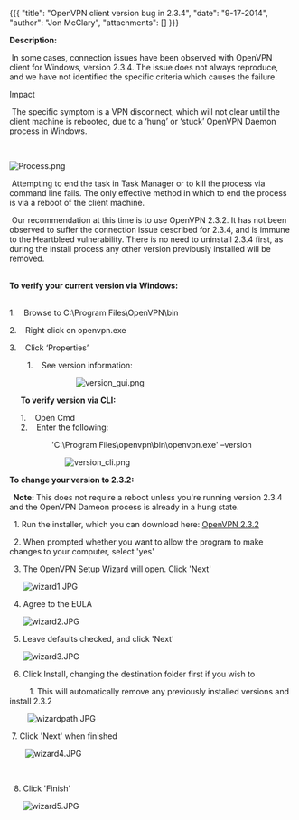 {{{
  "title": "OpenVPN client version bug in 2.3.4",
  "date": "9-17-2014",
  "author": "Jon McClary",
  "attachments": []
}}}

<strong>Description:</strong>
<p>&nbsp;In some cases, connection issues have been observed with OpenVPN client for Windows, version 2.3.4. The issue does not always reproduce, and we have not identified the specific criteria which causes the failure.&nbsp;</p>
Impact
<p>&nbsp;The specific symptom is a VPN disconnect, which will not clear until the client machine is rebooted, due to a ‘hung’ or ‘stuck’ OpenVPN Daemon process in Windows.</p>
<p>&nbsp;&nbsp;</p>
<p><img src="https://t3n.zendesk.com/attachments/token/Vwt21hq3g9dp2UVNrzPTrfdlL/?name=Process.png" alt="Process.png" />
</p>

<p>&nbsp;Attempting to end the task in Task Manager or to kill the process via command line fails. The only effective method in which to end the process is via a reboot of the client machine.</p>
<p>&nbsp;Our recommendation at this time is to use OpenVPN 2.3.2. It&nbsp;has not been observed to suffer the connection issue described for 2.3.4, and is immune to the Heartbleed vulnerability. There is no need to uninstall 2.3.4 first, as during the install
  process any other version previously installed will be removed.&nbsp;</p>
<p>
  <br /><strong>To verify your current version via Windows:</strong>
</p>
<p>
  <br />1.&nbsp; &nbsp; Browse to C:\Program Files\OpenVPN\bin</p>
<p>2.&nbsp; &nbsp; Right click on openvpn.exe</p>
<p>3.&nbsp; &nbsp; Click ‘Properties’</p>
<p>&nbsp; &nbsp; &nbsp; &nbsp; 1.&nbsp; &nbsp; See version information:</p>
<p>&nbsp; &nbsp; &nbsp; &nbsp; &nbsp; &nbsp; &nbsp; &nbsp; &nbsp; &nbsp; &nbsp; &nbsp; &nbsp; &nbsp; &nbsp;&nbsp;<img src="https://t3n.zendesk.com/attachments/token/o6C6NBssxDUJgPcWKrvGbu3Qz/?name=version_gui.png" alt="version_gui.png" />
</p>
<p>&nbsp; &nbsp; &nbsp;<strong>To verify version via CLI:</strong>
</p>
<p>&nbsp; &nbsp; &nbsp;1. &nbsp; &nbsp;Open Cmd
  <br />&nbsp; &nbsp; &nbsp;2. &nbsp; &nbsp;Enter the following:</p>
<p>&nbsp; &nbsp; &nbsp; &nbsp; &nbsp; &nbsp; &nbsp; &nbsp; &nbsp; &nbsp;'C:\Program Files\openvpn\bin\openvpn.exe' –version</p>
<p>&nbsp; &nbsp; &nbsp; &nbsp; &nbsp; &nbsp; &nbsp; &nbsp; &nbsp; &nbsp; &nbsp; &nbsp; &nbsp;<img src="https://t3n.zendesk.com/attachments/token/dNpUJZUr3w3AWVWJVIIE3iy8I/?name=version_cli.png" alt="version_cli.png" />
</p>

<p><strong>To change your version to 2.3.2:</strong>
</p>
<p><strong>&nbsp; Note: </strong>This does not require a reboot unless you're running version 2.3.4 and the OpenVPN Dameon process is already in a hung state.</p>
<p>&nbsp; 1. Run the installer, which you can download here:&nbsp;<a href="http://swupdate.openvpn.org/community/releases/openvpn-install-2.3.2-I006-i686.exe">OpenVPN 2.3.2</a>
</p>
<p>&nbsp; 2. When prompted whether you want to allow the program to make changes to your computer, select 'yes'</p>
<p>&nbsp; 3. The OpenVPN Setup Wizard will open. Click 'Next'</p>
<p>&nbsp; &nbsp; &nbsp;&nbsp;<img src="https://t3n.zendesk.com/attachments/token/QSRZuOWfHfBrjPwInbq4yxUr0/?name=wizard1.JPG" alt="wizard1.JPG" />
</p>
<p>&nbsp; 4. Agree to the EULA</p>
<p>&nbsp; &nbsp; &nbsp;&nbsp;<img src="https://t3n.zendesk.com/attachments/token/eC9hfzZQIkyAbKR2uXqXYZjkC/?name=wizard2.JPG" alt="wizard2.JPG" />
</p>
<p>&nbsp; 5. Leave defaults checked, and click 'Next'</p>
<p>&nbsp; &nbsp; &nbsp;&nbsp;<img src="https://t3n.zendesk.com/attachments/token/9BTuzjkA81tWyUZOrilkKSHSv/?name=wizard3.JPG" alt="wizard3.JPG" />
</p>
<p>&nbsp; 6. Click Install, changing the destination folder first if you wish to</p>
<p>&nbsp; &nbsp; &nbsp; &nbsp; &nbsp;1. This will automatically remove any previously installed versions and install 2.3.2</p>
<p>&nbsp; &nbsp; &nbsp; &nbsp;&nbsp;<img src="https://t3n.zendesk.com/attachments/token/bzLGlvyNhCsovu0wIqW2gd3SU/?name=wizardpath.JPG" alt="wizardpath.JPG" />
</p>

<p>&nbsp;7. Click 'Next' when finished &nbsp;</p>
<p>&nbsp; &nbsp; &nbsp; &nbsp;<img src="https://t3n.zendesk.com/attachments/token/kI90vpZAHQr8hrfrn7D836oxI/?name=wizard4.JPG" alt="wizard4.JPG" />
</p>
<p>&nbsp;&nbsp;</p>
<p>&nbsp; 8. Click 'Finish'&nbsp;</p>
<p>&nbsp; &nbsp; &nbsp;&nbsp;<img src="https://t3n.zendesk.com/attachments/token/tzRTqgLhAKUFQoxQFBgh02VbV/?name=wizard5.JPG" alt="wizard5.JPG" />
</p>



